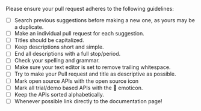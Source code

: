 Please ensure your pull request adheres to the following guidelines:

- [ ] Search previous suggestions before making a new one, as yours may be a duplicate.
- [ ] Make an individual pull request for each suggestion.
- [ ] Titles should be capitalized.
- [ ] Keep descriptions short and simple.
- [ ] End all descriptions with a full stop/period.
- [ ] Check your spelling and grammar.
- [ ] Make sure your text editor is set to remove trailing whitespace.
- [ ] Try to make your Pull request and title as descriptive as possible.
- [ ] Mark open source APIs with the open source icon
- [ ] Mark all trial/demo based APIs with the 💸 emoticon.
- [ ] Keep the APIs sorted alphabetically.
- [ ] Whenever possible link directly to the documentation page!
